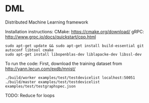 # DML
Distributed Machine Learning framework

Installation instructions:
CMake: https://cmake.org/download/
gRPC: http://www.grpc.io/docs/quickstart/cpp.html

```
sudo apt-get update && sudo apt-get install build-essential git autoconf libtool cmake
sudo apt-get install libopenblas-dev liblapacke-dev libssl-dev 
```

To run the code:
First, download the training dataset from
http://yann.lecun.com/exdb/mnist/
```
./build/worker examples/test/testdevicelist localhost:50051
./build/master examples/test/testdevicelist examples/test/testgraphspec.json
```

TODO:
Reduce for loops